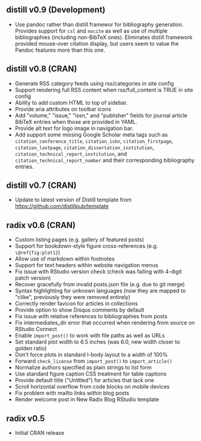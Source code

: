 ## distill v0.9 (Development)

* Use pandoc rather than distill framewor for bibliography generation. Provides support for `csl` and `nocite` as well as use of multiple bibliographies (including non-BibTeX ones). Eliminates distill framework provided mouse-over citation display, but users seem to value the Pandoc features more than this one.

## distill v0.8 (CRAN)

* Generate RSS category feeds using rss/categories in site config
* Support rendering full RSS content when rss/full_content is TRUE in site config
* Ability to add custom HTML to top of sidebar.
* Provide aria attributes on toolbar icons
* Add "volume," "issue," "issn," and "publisher" fields for journal article BibTeX entries when those are provided in YAML.
* Provide alt text for logo image in navigation bar.
* Add support some missing Google Scholar meta tags such as `citation_conference_title`, `citation_isbn`, `citation_firstpage`, `citation_lastpage`, `citation_dissertation_institution`, `citation_technical_report_institution`, and `citation_technical_report_number` and their corresponding bibliography entries.

## distill v0.7 (CRAN)

* Update to latest version of Distill template from https://github.com/distillpub/template

## radix v0.6 (CRAN)

* Custom listing pages (e.g. gallery of featured posts)
* Support for bookdown-style figure cross-references (e.g. `\@ref{fig:plot1}`)
* Allow use of markdown within footnotes
* Support for text headers within website navigation menus
* Fix issue with RStudio version check (check was failing with 4-digit patch version)
* Recover gracefully from invalid posts.json file (e.g. due to git merge)
* Syntax highlighting for unknown languages (now they are mapped to "clike", previously they were removed entirely)
* Correctly render favicon for articles in collections
* Provide option to show Disqus comments by default
* Fix issue with relative references to bibliographies from posts
* Fix intermediates_dir error that occurred when rendering from source on RStudio Connect
* Enable `import_post()` to work with file paths as well as URLs
* Set standard plot width to 6.5 inches (was 6.0, new width closer to golden ratio)
* Don't force plots in standard l-body layout to a width of 100%
* Forward `check_license` from `import_post()` to `import_article()`
* Normalize authors specified as plain strings to list form
* Use standard figure caption CSS treatment for table captions
* Provide default title ("Untitled") for articles that lack one
* Scroll horizontal overflow from code blocks on mobile devices 
* Fix problem with mailto links within blog posts
* Render welcome post in New Radix Blog RStudio template

## radix v0.5

* Initial CRAN release
